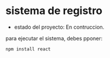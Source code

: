 <h1> sistema de registro</h1>

- estado del proyecto: En contruccion.

para ejecutar el sistema, debes pponer:

```npm install react```
